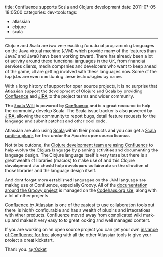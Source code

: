 title: Confluence supports Scala and Clojure development
date: 2011-07-05 18:05:00
categories: dev-tools
tags: 
- atlassian
- clojure
- scala
---

Clojure and Scala are two very exciting functional programming  languages on the Java virtual machine (JVM) which provide many of the features than Java7 and Java8 have been working toward.  There has already been a lot of activity around these functional languages in the UK, from financial services clients, media companies and developers who want to keep ahead of the game, all are getting involved with these languages now.  Some of the top jobs are even mentioning these technologies by name.

With a long history of support for open source projects, it is  no surprise that [Atlassian](http://www.atlassian.com/en_UK/) support the development of Clojure and Scala by providing [Confluence](http://www.atlassian.com/en_UK/software/confluence/) and [JIRA](http://www.atlassian.com/en_UK/software/jira/) to the project teams and wider community.

<!-- more -->

The [Scala Wiki](https://wiki.scala-lang.org/) is powered by [Confluence](http://www.atlassian.com/en_UK/software/confluence/) and is a great resource to help the commuinty develop Scala.  The Scala issue tracker is also powered by [JIRA](http://www.atlassian.com/en_UK/software/jira/), allowing the community to report bugs, detail feature requests for the language and submit patches and other cool code.

Atlassian are also using [Scala](http://www.scala-lang.org/) within their products and you can get a [Scala runtime plugin](https://plugins.atlassian.com/plugin/details/39877?versionId=39878) for free under the Apache open source license.

Not to be outdone, the [Clojure development team are using Confluence](http://dev.clojure.org/) to help evolve the [Clojure](http://clojure.org/) language by planning activities and documenting the language design.  The Clojure language itself is very terse but there is a great wealth of libraries (macros) to make use of and this Clojure development site should help developers collaborate on the direction of those libraries and the language design itself.

And dont forget more established languages on the JVM language are making use of Confluence, especially Groovy.  All of the [documentation around the Groovy project](http://docs.codehaus.org/display/GROOVY/Home) is managed on the [Codehaus.org site](http://docs.codehaus.org/), along with a lot of other projects.

[Confluence by Atlassian](http://www.atlassian.com/en_UK/software/confluence/)  is one of the easiest to use collaboration tools out there, is highly  configurable and has a wealth of plugins and integrations with other  products.  Confluence moved away from complicated wiki mark-up and makes  it very easy to to great looking and well managed content.

If you are working on an open source project you can get your own [instance of Confluence for free](http://www.atlassian.com/software/confluence/pricing.jsp)  along with all the other Atlassian tools to give your project a great kickstart.

Thank you.
[@jr0cket](https://twitter.com/jr0cket)
